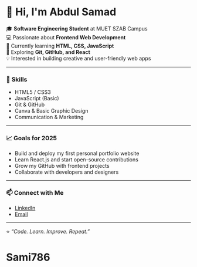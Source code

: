 # 👋 Hi, I'm Abdul Samad

🎓 **Software Engineering Student** at MUET SZAB Campus  
💻 Passionate about **Frontend Web Development**  
🚀 Currently learning **HTML, CSS, JavaScript**  
🌱 Exploring **Git, GitHub, and React**  
💡 Interested in building creative and user-friendly web apps  

---

### 🧠 **Skills**
- HTML5 / CSS3  
- JavaScript (Basic)  
- Git & GitHub  
- Canva & Basic Graphic Design  
- Communication & Marketing

---

### 📈 **Goals for 2025**
- Build and deploy my first personal portfolio website  
- Learn React.js and start open-source contributions  
- Grow my GitHub with frontend projects  
- Collaborate with developers and designers  

---

### 📫 **Connect with Me**
- [LinkedIn](http://www.linkedin.com/in/abdul-samad-95541a388)  
- [Email](Abdulsamadlaghari01@gmail.com)  

---

⭐ *“Code. Learn. Improve. Repeat.”*
# Sami786
